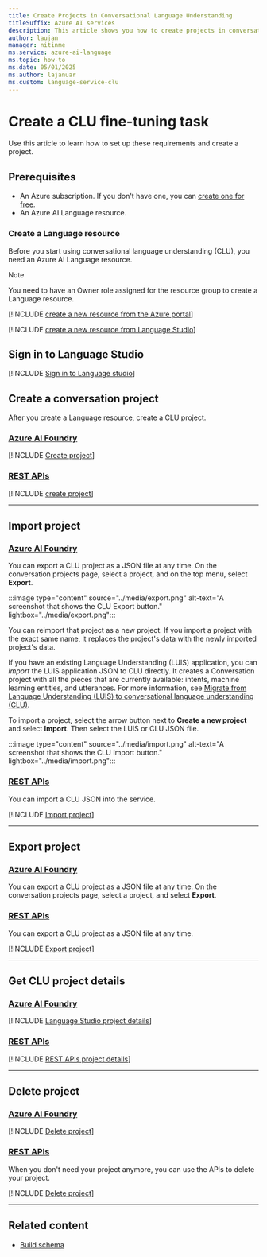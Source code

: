 ```yaml
---
title: Create Projects in Conversational Language Understanding
titleSuffix: Azure AI services
description: This article shows you how to create projects in conversational language understanding (CLU).
author: laujan
manager: nitinme
ms.service: azure-ai-language
ms.topic: how-to
ms.date: 05/01/2025
ms.author: lajanuar
ms.custom: language-service-clu
---
```


# Create a CLU fine-tuning task

Use this article to learn how to set up these requirements and create a project.

## Prerequisites

* An Azure subscription. If you don't have one, you can [create one for free](https://azure.microsoft.com/free/cognitive-services).
* An Azure AI Language resource.

### Create a Language resource

Before you start using conversational language understanding (CLU), you need an Azure AI Language resource.

> [!NOTE]
> You need to have an Owner role assigned for the resource group to create a Language resource.

[!INCLUDE [create a new resource from the Azure portal](../includes/resource-creation-azure-portal.md)]

[!INCLUDE [create a new resource from Language Studio](../includes/resource-creation-language-studio.md)]

## Sign in to Language Studio

[!INCLUDE [Sign in to Language studio](../includes/language-studio/sign-in-studio.md)]

## Create a conversation project

After you create a Language resource, create a CLU project.

### [Azure AI Foundry](#tab/azure-ai-foundry)

[!INCLUDE [Create project](../includes/language-studio/create-project.md)]

### [REST APIs](#tab/rest-api)

[!INCLUDE [create project](../includes/rest-api/create-project.md)]

---

## Import project

### [Azure AI Foundry](#tab/azure-ai-foundry)

You can export a CLU project as a JSON file at any time. On the conversation projects page, select a project, and on the top menu, select **Export**.

:::image type="content" source="../media/export.png" alt-text="A screenshot that shows the CLU Export button." lightbox="../media/export.png":::

You can reimport that project as a new project. If you import a project with the exact same name, it replaces the project's data with the newly imported project's data.

If you have an existing Language Understanding (LUIS) application, you can _import_ the LUIS application JSON to CLU directly. It creates a Conversation project with all the pieces that are currently available: intents, machine learning entities, and utterances. For more information, see [Migrate from Language Understanding (LUIS) to conversational language understanding (CLU)](../how-to/migrate-from-luis.md).

To import a project, select the arrow button next to **Create a new project** and select **Import**. Then select the LUIS or CLU JSON file.

:::image type="content" source="../media/import.png" alt-text="A screenshot that shows the CLU Import button." lightbox="../media/import.png":::

### [REST APIs](#tab/rest-api)

You can import a CLU JSON into the service.

[!INCLUDE [Import project](../includes/rest-api/import-project.md)]

---

## Export project

### [Azure AI Foundry](#tab/azure-ai-foundry)

You can export a CLU project as a JSON file at any time. On the conversation projects page, select a project, and select **Export**.

### [REST APIs](#tab/rest-api)

You can export a CLU project as a JSON file at any time.

[!INCLUDE [Export project](../includes/rest-api/export-project.md)]

---

## Get CLU project details

### [Azure AI Foundry](#tab/azure-ai-foundry)

[!INCLUDE [Language Studio project details](../includes/language-studio/project-details.md)]

### [REST APIs](#tab/rest-api)

[!INCLUDE [REST APIs project details](../includes/rest-api/project-details.md)]

---

## Delete project

### [Azure AI Foundry](#tab/azure-ai-foundry)

[!INCLUDE [Delete project](../includes/language-studio/delete-project.md)]

### [REST APIs](#tab/rest-api)

When you don't need your project anymore, you can use the APIs to delete your project.

[!INCLUDE [Delete project](../includes/rest-api/delete-project.md)]

---

## Related content

- [Build schema](./build-schema.md)
